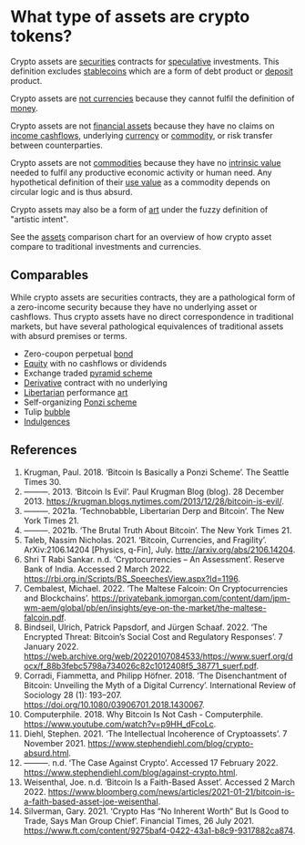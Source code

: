 # What type of assets are crypto tokens?
Crypto assets are [securities](../concepts/security.md) contracts for [speculative](../concepts/speculation.md) investments. This definition excludes [stablecoins](../concepts/stablecoin.md) which are a form of debt product or [deposit](../concepts/deposit.md) product.

Crypto assets are [not currencies](is-bitcoin-currency.md) because they cannot fulfil the definition of [money](../concepts/money.md).

Crypto assets are not [financial assets](../concepts/financial-asset.md) because they have no claims on [income cashflows](income-cashflows.md), underlying [currency](currency.md) or [commodity](commodity.md), or risk transfer between counterparties.

Crypto assets are not [commodities](../concepts/commodity.md) because they have no [intrinsic value](../concepts/use-value.md) needed to fulfil any productive economic activity or human need. Any hypothetical definition of their [use value](../concepts/use-value.md) as a commodity depends on circular logic and is thus absurd.

Crypto assets may also be a form of [art](../concepts/art.md) under the fuzzy definition of "artistic intent".

See the [assets](../concepts/assets.md) comparison chart for an overview of how crypto asset compare to traditional investments and currencies.

## Comparables
While crypto assets are securities contracts, they are a pathological form of a zero-income security because they have no underlying asset or cashflows. Thus crypto assets have no direct correspondence in traditional markets, but have several pathological equivalences of traditional assets with absurd premises or terms. 

* Zero-coupon perpetual [bond](bond.md)
* [Equity](security.md) with no cashflows or dividends
* Exchange traded [pyramid scheme](pyramid-scheme.md)
* [Derivative](derivative.md) contract with no underlying
* [Libertarian](ideologies/libertarianism.md) performance [art](art.md)
* Self-organizing [Ponzi scheme](ponzi-scheme.md)
* Tulip [bubble](../concepts/bubble.md)
* [Indulgences](https://en.wikipedia.org/wiki/Indulgence)

## References
1. Krugman, Paul. 2018. ‘Bitcoin Is Basically a Ponzi Scheme’. The Seattle Times 30.
1. ———. 2013. ‘Bitcoin Is Evil’. Paul Krugman Blog (blog). 28 December 2013. https://krugman.blogs.nytimes.com/2013/12/28/bitcoin-is-evil/.
1. ———. 2021a. ‘Technobabble, Libertarian Derp and Bitcoin’. The New York Times 21.
1. ———. 2021b. ‘The Brutal Truth About Bitcoin’. The New York Times 21.
1. Taleb, Nassim Nicholas. 2021. ‘Bitcoin, Currencies, and Fragility’. ArXiv:2106.14204 [Physics, q-Fin], July. http://arxiv.org/abs/2106.14204.
1. Shri T Rabi Sankar. n.d. ‘Cryptocurrencies – An Assessment’. Reserve Bank of India. Accessed 2 March 2022. https://rbi.org.in/Scripts/BS_SpeechesView.aspx?Id=1196.
1. Cembalest, Michael. 2022. ‘The Maltese Falcoin: On Cryptocurrencies and Blockchains’. https://privatebank.jpmorgan.com/content/dam/jpm-wm-aem/global/pb/en/insights/eye-on-the-market/the-maltese-falcoin.pdf.
1. Bindseil, Ulrich, Patrick Papsdorf, and Jürgen Schaaf. 2022. ‘The Encrypted Threat: Bitcoin’s Social Cost and Regulatory Responses’. 7 January 2022. https://web.archive.org/web/20220107084533/https://www.suerf.org/docx/f_88b3febc5798a734026c82c1012408f5_38771_suerf.pdf.
1. Corradi, Fiammetta, and Philipp Höfner. 2018. ‘The Disenchantment of Bitcoin: Unveiling the Myth of a Digital Currency’. International Review of Sociology 28 (1): 193–207. https://doi.org/10.1080/03906701.2018.1430067.
1. Computerphile. 2018. Why Bitcoin Is Not Cash - Computerphile. https://www.youtube.com/watch?v=p9HH_dFcoLc.
1. Diehl, Stephen. 2021. ‘The Intellectual Incoherence of Cryptoassets’. 7 November 2021. https://www.stephendiehl.com/blog/crypto-absurd.html.
1. ———. n.d. ‘The Case Against Crypto’. Accessed 17 February 2022. https://www.stephendiehl.com/blog/against-crypto.html.
1. Weisenthal, Joe. n.d. ‘Bitcoin Is a Faith-Based Asset’. Accessed 2 March 2022. https://www.bloomberg.com/news/articles/2021-01-21/bitcoin-is-a-faith-based-asset-joe-weisenthal.
1. Silverman, Gary. 2021. ‘Crypto Has “No Inherent Worth” But Is Good to Trade, Says Man Group Chief’. Financial Times, 26 July 2021. https://www.ft.com/content/9275baf4-0422-43a1-b8c9-9317882ca874.
